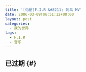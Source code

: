 ```yaml
---
title: '[电信]F.I.R &#8211; 刺鸟 MV'
date: 2006-03-09T06:51:12+00:00
layout: post
categories:
  - 我的世界
tags:
  - F.I.R
  - 音乐
---
```


## 已过期 {#}
